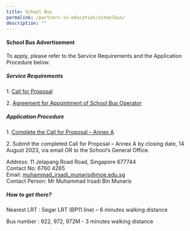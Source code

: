 ```yaml
---
title: School Bus
permalink: /partners-in-education/schoolbus/
description: ""
---
```

#### **School Bus Advertisement**

To apply, please refer to the Service Requirements and the Application Procedure below.

##### **Service Requirements**

1\. [Call for Proposal](/files/Partners%20in%20Education/call%20for%20proposal.pdf)

2\. [Agreement for Appointment of School Bus Operator](/files/Partners%20in%20Education/agreement%20for%20appointment%20of%20school%20bus%20operator.pdf)

##### **Application Procedure**

1\. [Complete the Call for Proposal – Annex A](https://docs.google.com/document/d/1jptAZr2ace1OxXF-lN4_50GFSyBT1hdx/edit?usp=drive_link&amp;ouid=118409054432203474902&amp;rtpof=true&amp;sd=true)

2\. Submit the completed Call for Proposal – Annex A by closing date, 14 August 2023, via email OR to the School’s General Office.

Address: 11 Jelapang Road Road, Singapore 677744
<br>Contact No: 6760 4265
<br>Email: muhammad_irsadi_munaris@moe.edu.sg
<br>Contact Person: Mr Muhammad Irsadi Bin Munaris

##### **How to get there?**

Nearest LRT : Segar LRT (BP11 line) – 6 minutes walking distance

Bus number : 922, 972, 972M - 3 minutes walking distance